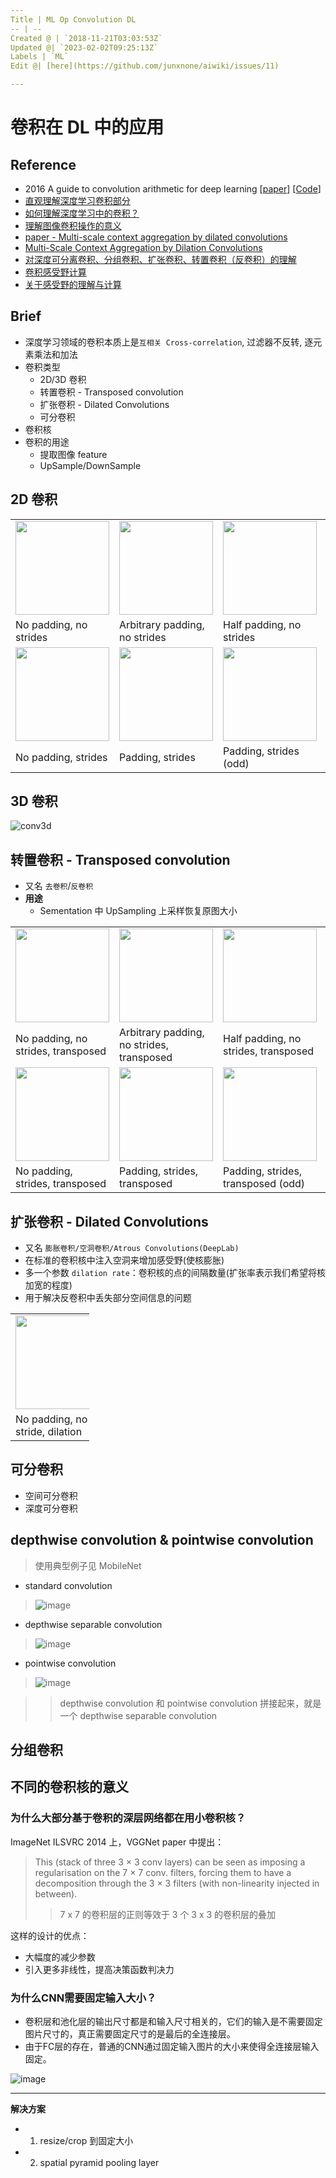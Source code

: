 ```yaml
---
Title | ML Op Convolution DL
-- | --
Created @ | `2018-11-21T03:03:53Z`
Updated @| `2023-02-02T09:25:13Z`
Labels | `ML`
Edit @| [here](https://github.com/junxnone/aiwiki/issues/11)

---
```


# 卷积在 DL 中的应用
## Reference
- 2016 A guide to convolution arithmetic for deep learning [[paper](https://arxiv.org/abs/1603.07285)] [[Code](https://github.com/vdumoulin/conv_arithmetic)]
- [直观理解深度学习卷积部分](https://www.leiphone.com/news/201807/RQ4sBWYqLkGV4ZAW.html)
- [如何理解深度学习中的卷积？](https://blog.csdn.net/jzrita/article/details/79242004)
- [理解图像卷积操作的意义](https://blog.csdn.net/chaipp0607/article/details/72236892?locationNum=9&fps=1)
- [paper - Multi-scale context aggregation by dilated convolutions](https://arxiv.org/pdf/1511.07122.pdf)
- [Multi-Scale Context Aggregation by Dilation Convolutions](https://blog.csdn.net/qq_21167623/article/details/80923537)
- [对深度可分离卷积、分组卷积、扩张卷积、转置卷积（反卷积）的理解](https://www.cnblogs.com/marsggbo/p/9737991.html)
- [卷积感受野计算](https://www.cnblogs.com/makefile/p/receptive-field.html)
- [关于感受野的理解与计算](https://www.jianshu.com/p/9997c6f5c01e)

## Brief
- 深度学习领域的卷积本质上是`互相关 Cross-correlation`, 过滤器不反转, 逐元素乘法和加法
- 卷积类型
  - 2D/3D 卷积
  - 转置卷积 - Transposed convolution
  - 扩张卷积 - Dilated Convolutions
  - 可分卷积
- 卷积核
- 卷积的用途
  - 提取图像 feature
  - UpSample/DownSample 

##  2D 卷积 



<table style="width:100%; table-layout:fixed;">
  <tr>
    <td><img width="150px" src="https://raw.githubusercontent.com/junxnone/conv_arithmetic/master/gif/no_padding_no_strides.gif"></td>
    <td><img width="150px" src="https://raw.githubusercontent.com/junxnone/conv_arithmetic/master/gif/arbitrary_padding_no_strides.gif"></td>
    <td><img width="150px" src="https://raw.githubusercontent.com/junxnone/conv_arithmetic/master/gif/same_padding_no_strides.gif"></td>
    <td><img width="150px" src="https://raw.githubusercontent.com/junxnone/conv_arithmetic/master/gif/full_padding_no_strides.gif"></td>
  </tr>
  <tr>
    <td>No padding, no strides</td>
    <td>Arbitrary padding, no strides</td>
    <td>Half padding, no strides</td>
    <td>Full padding, no strides</td>
  </tr>
  <tr>
    <td><img width="150px" src="https://raw.githubusercontent.com/junxnone/conv_arithmetic/master/gif/no_padding_strides.gif"></td>
    <td><img width="150px" src="https://raw.githubusercontent.com/junxnone/conv_arithmetic/master/gif/padding_strides.gif"></td>
    <td><img width="150px" src="https://raw.githubusercontent.com/junxnone/conv_arithmetic/master/gif/padding_strides_odd.gif"></td>
    <td></td>
  </tr>
  <tr>
    <td>No padding, strides</td>
    <td>Padding, strides</td>
    <td>Padding, strides (odd)</td>
    <td></td>
  </tr>
</table>

## 3D 卷积


![conv3d](https://user-images.githubusercontent.com/2216970/131626307-c5619328-7718-4eab-aa68-d0db5ec69ab7.gif)

## 转置卷积  - Transposed convolution
- 又名 `去卷积`/`反卷积`
- **用途**
  - Sementation 中 UpSampling 上采样恢复原图大小

<table style="width:100%; table-layout:fixed;">
  <tr>
    <td><img width="150px" src="https://raw.githubusercontent.com/junxnone/conv_arithmetic/master/gif/no_padding_no_strides_transposed.gif"></td>
    <td><img width="150px" src="https://raw.githubusercontent.com/junxnone/conv_arithmetic/master/gif/arbitrary_padding_no_strides_transposed.gif"></td>
    <td><img width="150px" src="https://raw.githubusercontent.com/junxnone/conv_arithmetic/master/gif/same_padding_no_strides_transposed.gif"></td>
    <td><img width="150px" src="https://raw.githubusercontent.com/junxnone/conv_arithmetic/master/gif/full_padding_no_strides_transposed.gif"></td>
  </tr>
  <tr>
    <td>No padding, no strides, transposed</td>
    <td>Arbitrary padding, no strides, transposed</td>
    <td>Half padding, no strides, transposed</td>
    <td>Full padding, no strides, transposed</td>
  </tr>
  <tr>
    <td><img width="150px" src="https://raw.githubusercontent.com/junxnone/conv_arithmetic/master/gif/no_padding_strides_transposed.gif"></td>
    <td><img width="150px" src="https://raw.githubusercontent.com/junxnone/conv_arithmetic/master/gif/padding_strides_transposed.gif"></td>
    <td><img width="150px" src="https://raw.githubusercontent.com/junxnone/conv_arithmetic/master/gif/padding_strides_odd_transposed.gif"></td>
    <td></td>
  </tr>
  <tr>
    <td>No padding, strides, transposed</td>
    <td>Padding, strides, transposed</td>
    <td>Padding, strides, transposed (odd)</td>
    <td></td>
  </tr>
</table>

## 扩张卷积 - Dilated Convolutions
- 又名 `膨胀卷积/空洞卷积/Atrous Convolutions(DeepLab)`
- 在标准的卷积核中注入空洞来增加感受野(使核膨胀)
- 多一个参数 `dilation rate`：卷积核的点的间隔数量(扩张率表示我们希望将核加宽的程度)
- 用于解决反卷积中丢失部分空间信息的问题

<table style="width:25%"; table-layout:fixed;>
  <tr>
    <td><img width="150px" src="https://raw.githubusercontent.com/junxnone/conv_arithmetic/master/gif/dilation.gif"></td>
  </tr>
  <tr>
    <td>No padding, no stride, dilation</td>
  </tr>
</table>

## 可分卷积
- 空间可分卷积
- 深度可分卷积

## depthwise convolution & pointwise convolution 

> 使用典型例子见 MobileNet

- standard convolution
> ![image](https://user-images.githubusercontent.com/2216970/59370080-5bf4bf80-8d74-11e9-958b-e5346b0f14c3.png)
- depthwise separable convolution 
> ![image](https://user-images.githubusercontent.com/2216970/59370092-61eaa080-8d74-11e9-8196-0bc36c4a54dc.png)
- pointwise convolution
> ![image](https://user-images.githubusercontent.com/2216970/59370105-67e08180-8d74-11e9-9ee0-c20f865cd352.png)

>> depthwise convolution 和 pointwise convolution 拼接起来，就是一个 depthwise separable convolution

## 分组卷积



## 不同的卷积核的意义

### 为什么大部分基于卷积的深层网络都在用小卷积核？

ImageNet ILSVRC 2014 上，VGGNet paper 中提出：
> This (stack of three 3 × 3 conv layers) can be seen as imposing a regularisation on the 7 × 7 conv. filters, forcing them to have a decomposition through the 3 × 3 filters (with non-linearity injected in between).
>> 7 x 7 的卷积层的正则等效于 3 个 3 x 3 的卷积层的叠加

这样的设计的优点：
- 大幅度的减少参数
- 引入更多非线性，提高决策函数判决力

### 为什么CNN需要固定输入大小？
- 卷积层和池化层的输出尺寸都是和输入尺寸相关的，它们的输入是不需要固定图片尺寸的，真正需要固定尺寸的是最后的全连接层。
- 由于FC层的存在，普通的CNN通过固定输入图片的大小来使得全连接层输入固定。

![image](https://user-images.githubusercontent.com/2216970/69900942-090bd480-13b5-11ea-8318-f136f2d194ae.png)

---
**解决方案**
- 1. resize/crop 到固定大小
- 2. spatial pyramid pooling layer


